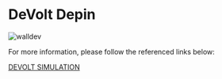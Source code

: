 # DeVolt Depin

![walldev](https://github.com/devolthq/depin/assets/89201795/af04914d-02fd-45c2-96ee-154718cbe419)


For more information, please follow the referenced links below:


[DEVOLT SIMULATION](https://github.com/devolthq/depin/tree/main/simulation)
